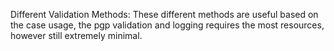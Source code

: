 Different Validation Methods:
These different methods are useful based on the case usage, the pgp validation and logging requires the most resources, however still extremely minimal.
